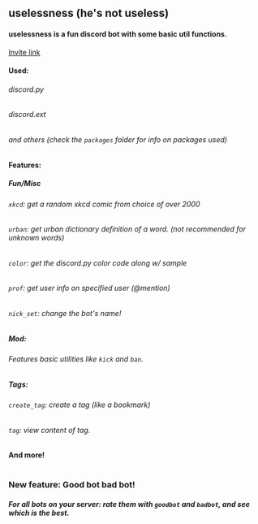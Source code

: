 ## uselessness (he's not useless)

#### uselessness is a fun discord bot with some basic util functions.
[Invite link](https://discordapp.com/api/oauth2/authorize?client_id=665674407611727915&permissions=8&scope=bot)

#### Used:
###### discord.py<br/>
###### discord.ext<br/>
###### and others (check the `packages` folder for info on packages used)

#### Features:
##### Fun/Misc<br/>
###### `xkcd`: get a random xkcd comic from choice of over 2000<br/>
###### `urban`: get urban dictionary definition of a word. (not recommended for unknown words)<br/>
###### `color`: get the discord.py color code along w/ sample<br/>
###### `prof`: get user info on specified user (@mention)<br/>
###### `nick_set`: change the bot's name!<br/>
##### Mod:<br/>
###### Features basic utilities like `kick` and `ban`.<br/>
##### Tags:<br/>
###### `create_tag`: create a tag (like a bookmark)<br/>
###### `tag`: view content of tag.<br/>
#### And more!<br/><br/>
### New feature: Good bot bad bot!<br/>
##### For all bots on your server: rate them with `goodbot` and `badbot`, and see which is the best.



